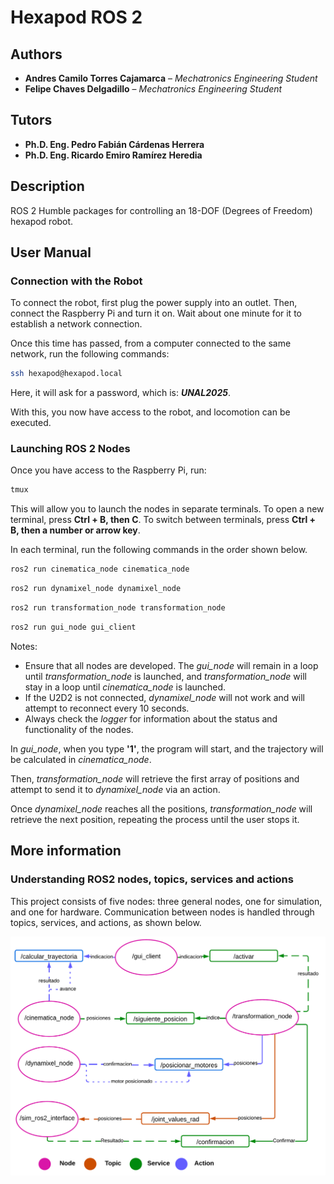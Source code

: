 # Hexapod ROS 2

## Authors

* **Andres Camilo Torres Cajamarca** – *Mechatronics Engineering Student*
* **Felipe Chaves Delgadillo** – *Mechatronics Engineering Student*

## Tutors

* **Ph.D. Eng. Pedro Fabián Cárdenas Herrera**
* **Ph.D. Eng. Ricardo Emiro Ramírez Heredia**

## Description

ROS 2 Humble packages for controlling an 18-DOF (Degrees of Freedom) hexapod robot.

## User Manual

### Connection with the Robot

To connect the robot, first plug the power supply into an outlet. Then, connect the Raspberry Pi and turn it on. Wait about one minute for it to establish a network connection.

Once this time has passed, from a computer connected to the same network, run the following commands:

````bash
ssh hexapod@hexapod.local
````

Here, it will ask for a password, which is: ***UNAL2025***.

With this, you now have access to the robot, and locomotion can be executed.

### Launching ROS 2 Nodes

Once you have access to the Raspberry Pi, run:

```bash
tmux 
```

This will allow you to launch the nodes in separate terminals. To open a new terminal, press **Ctrl + B, then C**.
To switch between terminals, press **Ctrl + B, then a number or arrow key**.

In each terminal, run the following commands in the order shown below.

```bash
ros2 run cinematica_node cinematica_node
```

```bash
ros2 run dynamixel_node dynamixel_node
```

```bash
ros2 run transformation_node transformation_node
```

```bash
ros2 run gui_node gui_client
```

Notes:

* Ensure that all nodes are developed. The *gui_node* will remain in a loop until *transformation_node* is launched, and *transformation_node*  will stay in a loop until *cinematica_node* is launched.
* If the U2D2 is not connected, *dynamixel_node* will not work and will attempt to reconnect every 10 seconds.
* Always check the *logger* for information about the status and functionality of the nodes.

In *gui_node*, when you type **'1'**, the program will start, and the trajectory will be calculated in *cinematica_node*.

Then, *transformation_node* will retrieve the first array of positions and attempt to send it to *dynamixel_node* via an action.

Once *dynamixel_node* reaches all the positions, *transformation_node* will retrieve the next position, repeating the process until the user stops it.

## More information

### Understanding ROS2 nodes, topics, services and actions

This project consists of five nodes: three general nodes, one for simulation, and one for hardware. Communication between nodes is handled through topics, services, and actions, as shown below.

![1741327637519](images/README/1741327637519.png)
